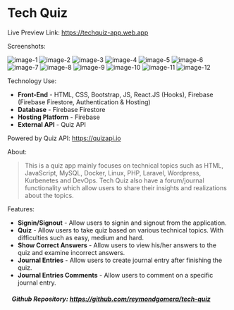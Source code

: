 # Tech Quiz

Live Preview Link: https://techquiz-app.web.app

Screenshots:

<img src="https://i.ibb.co/CwB2bdX/image.png" alt="image-1" border="0">
<img src="https://i.ibb.co/X7JW9rc/image.png" alt="image-2" border="0">
<img src="https://i.ibb.co/94vt5pr/image.png" alt="image-3" border="0">
<img src="https://i.ibb.co/hHpGM31/image.png" alt="image-4" border="0">
<img src="https://i.ibb.co/4SV9TGR/image.png" alt="image-5" border="0">
<img src="https://i.ibb.co/BHDcgmq/image.png" alt="image-6" border="0">
<img src="https://i.ibb.co/DLwCDc2/image.png" alt="image-7" border="0">
<img src="https://i.ibb.co/94mmCyw/image.png" alt="image-8" border="0">
<img src="https://i.ibb.co/qgtWV9L/image.png" alt="image-9" border="0">
<img src="https://i.ibb.co/JmQTcvk/image.png" alt="image-10" border="0">
<img src="https://i.ibb.co/ZmYsTCT/image.png" alt="image-11" border="0">
<img src="https://i.ibb.co/0FtQRXm/image.png" alt="image-12" border="0">

Technology Use:

-  **Front-End** - HTML, CSS, Bootstrap, JS, React.JS (Hooks), Firebase (Firebase Firestore, Authentication & Hosting)
-  **Database** - Firebase Firestore
-  **Hosting Platform** - Firebase
-  **External API** - Quiz API

Powered by Quiz API: https://quizapi.io

About:

> This is a quiz app mainly focuses on technical topics such as HTML, JavaScript, MySQL, Docker, Linux, PHP, Laravel, Wordpress, Kurbenetes and DevOps. Tech Quiz also have a forum/journal functionality which allow users to share their insights and realizations about the topics.

Features:

-  **Signin/Signout** - Allow users to signin and signout from the application.
-  **Quiz** - Allow users to take quiz based on various technical topics. With difficulties such as easy, medium and hard.
-  **Show Correct Answers** - Allow users to view his/her answers to the quiz and examine incorrect answers.
-  **Journal Entries** - Allow users to create journal entry after finishing the quiz.
-  **Journal Entries Comments** - Allow users to comment on a specific journal entry.

##### &nbsp;&nbsp;&nbsp;Github Repository: https://github.com/reymondgomera/tech-quiz
